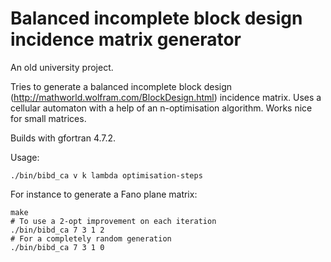 # Balanced incomplete block design incidence matrix generator

An old university project. 

Tries to generate a balanced incomplete block design (http://mathworld.wolfram.com/BlockDesign.html) incidence matrix. Uses a cellular automaton with a help of an n-optimisation algorithm. Works nice for small matrices.

Builds with gfortran 4.7.2.

Usage:

    ./bin/bibd_ca v k lambda optimisation-steps

For instance to generate a Fano plane matrix:

    make
    # To use a 2-opt improvement on each iteration
    ./bin/bibd_ca 7 3 1 2
    # For a completely random generation
    ./bin/bibd_ca 7 3 1 0

